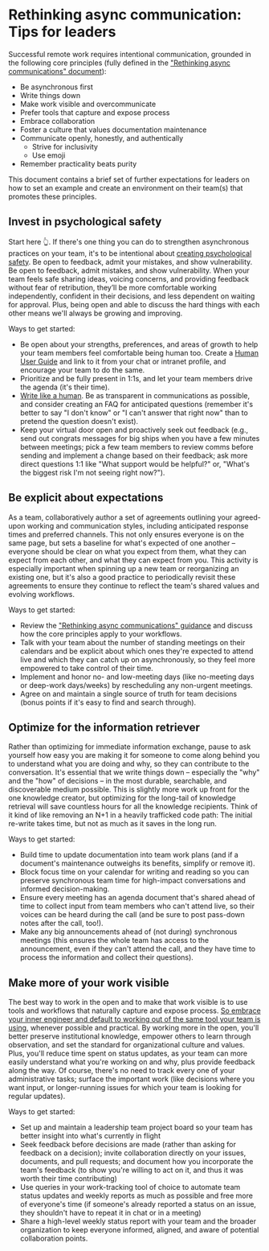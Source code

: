 # Rethinking async communication: Tips for leaders

Successful remote work requires intentional communication, grounded in the following core principles (fully defined in the ["Rethinking async communications" document](./async-communications-for-remote-teams.md)):

- Be asynchronous first
- Write things down
- Make work visible and overcommunicate
- Prefer tools that capture and expose process
- Embrace collaboration
- Foster a culture that values documentation maintenance
- Communicate openly, honestly, and authentically
  - Strive for inclusivity
  - Use emoji
- Remember practicality beats purity

This document contains a brief set of further expectations for leaders on how to set an example and create an environment on their team(s) that promotes these principles.

## Invest in psychological safety

Start here 👆. If there's one thing you can do to strengthen asynchronous practices on your team, it's to be intentional about [creating psychological safety](https://rework.withgoogle.com/guides/understanding-team-effectiveness/steps/foster-psychological-safety/). Be open to feedback, admit your mistakes, and show vulnerability. Be open to feedback, admit mistakes, and show vulnerability. When your team feels safe sharing ideas, voicing concerns, and providing feedback without fear of retribution, they’ll be more comfortable working independently, confident in their decisions, and less dependent on waiting for approval. Plus, being open and able to discuss the hard things with each other means we'll always be growing and improving.

Ways to get started: 

- Be open about your strengths, preferences, and areas of growth to help your team members feel comfortable being human too. Create a [Human User Guide](https://github.com/matthewmccullough/human-interaction-templates/blob/master/human-user-guide.md) and link to it from your chat or intranet profile, and encourage your team to do the same.
- Prioritize and be fully present in 1:1s, and let your team members drive the agenda (it's their time).
- [Write like a human](./async-communications-for-remote-teams.md#communicate-openly-honestly-and-authentically). Be as transparent in communications as possible, and consider creating an FAQ for anticipated questions (remember it's better to say "I don't know" or "I can't answer that right now" than to pretend the question doesn't exist).
- Keep your virtual door open and proactively seek out feedback (e.g., send out congrats messages for big ships when you have a few minutes between meetings; pick a few team members to review comms before sending and implement a change based on their feedback; ask more direct questions 1:1 like "What support would be helpful?" or, "What's the biggest risk I'm not seeing right now?").

## Be explicit about expectations

As a team, collaboratively author a set of agreements outlining your agreed-upon working and communication styles, including anticipated response times and preferred channels. This not only ensures everyone is on the same page, but sets a baseline for what's expected of one another – everyone should be clear on what you expect from them, what they can expect from each other, and what they can expect from you. This activity is especially important when spinning up a new team or reorganizing an existing one, but it's also a good practice to periodically revisit these agreements to ensure they continue to reflect the team's shared values and evolving workflows.

Ways to get started:

- Review the ["Rethinking async communications" guidance](./async-communications-for-remote-teams.md) and discuss how the core principles apply to your workflows.
- Talk with your team about the number of standing meetings on their calendars and be explicit about which ones they're expected to attend live and which they can catch up on asynchronously, so they feel more empowered to take control of their time.
- Implement and honor no- and low-meeting days (like no-meeting days or deep-work days/weeks) by rescheduling any non-urgent meetings.
- Agree on and maintain a single source of truth for team decisions (bonus points if it's easy to find and search through).

## Optimize for the information retriever

Rather than optimizing for immediate information exchange, pause to ask yourself how easy you are making it for someone to come along behind you to understand what you are doing and why, so they can contribute to the conversation. It's essential that we write things down – especially the "why" and the "how" of decisions – in the most durable, searchable, and discoverable medium possible. This is slightly more work up front for the one knowledge creator, but optimizing for the long-tail of knowledge retrieval will save countless hours for all the knowledge recipients. Think of it kind of like removing an N+1 in a heavily trafficked code path: The initial re-write takes time, but not as much as it saves in the long run.

Ways to get started:

- Build time to update documentation into team work plans (and if a document's maintenance outweighs its benefits, simplify or remove it).
- Block focus time on your calendar for writing and reading so you can preserve synchronous team time for high-impact conversations and informed decision-making.
- Ensure every meeting has an agenda document that's shared ahead of time to collect input from team members who can't attend live, so their voices can be heard during the call (and be sure to post pass-down notes after the call, too!).
- Make any big announcements ahead of (not during) synchronous meetings (this ensures the whole team has access to the announcement, even if they can't attend the call, and they have time to process the information and collect their questions).

## Make more of your work visible

The best way to work in the open and to make that work visible is to use tools and workflows that naturally capture and expose process. [So embrace your inner engineer and default to working out of the same tool your team is using](https://ben.balter.com/2023/01/10/manage-like-an-engineer/), whenever possible and practical. By working more in the open, you'll better preserve institutional knowledge, empower others to learn through observation, and set the standard for organizational culture and values. Plus, you'll reduce time spent on status updates, as your team can more easily understand what you're working on and why, plus provide feedback along the way. Of course, there's no need to track every one of your administrative tasks; surface the important work (like decisions where you want input, or longer-running issues for which your team is looking for regular updates).

Ways to get started:

- Set up and maintain a leadership team project board so your team has better insight into what's currently in flight
- Seek feedback before decisions are made (rather than asking for feedback on a decision); invite collaboration directly on your issues, documents, and pull requests; and document how you incorporate the team's feedback (to show you're willing to act on it, and thus it was worth their time contributing)
- Use queries in your work-tracking tool of choice to automate team status updates and weekly reports as much as possible and free more of everyone's time (if someone's already reported a status on an issue, they shouldn't have to repeat it in chat or in a meeting)
- Share a high-level weekly status report with your team and the broader organization to keep everyone informed, aligned, and aware of potential collaboration points.
